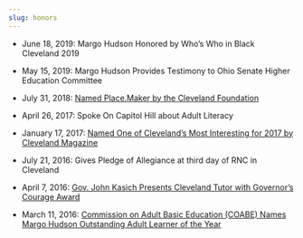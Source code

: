 ```yaml
---
slug: honors
---
```


- June 18, 2019: <span>Margo Hudson Honored by Who’s Who in Black Cleveland 2019</span>

- May 15, 2019: <span>Margo Hudson Provides Testimony to Ohio Senate Higher Education Committee</span>

- July 31, 2018: [Named Place.Maker by the Cleveland Foundation](https://www.clevelandfoundation.org/2018/07/meet-place-maker-margo-hudson/)

- April 26, 2017: <span>Spoke On Capitol Hill about Adult Literacy</span>

- January 17, 2017: [Named One of Cleveland’s Most Interesting for 2017 by Cleveland Magazine](http://clevelandmagazine.com/in-the-cle/people/articles/most-interesting-people-margo-hudson)

- July 21, 2016: <span>Gives Pledge of Allegiance at third day of RNC in Cleveland</span>

- April 7, 2016: [Gov. John Kasich Presents Cleveland Tutor with Governor’s Courage Award](https://www.cleveland.com/open/2016/04/gov_john_kasich_presents_cleve.html)

- March 11, 2016: [Commission on Adult Basic Education (COABE) Names Margo Hudson Outstanding Adult Learner of the Year](https://www.seedsofliteracy.org/seeds-grad-margo-wins-national-award/)
